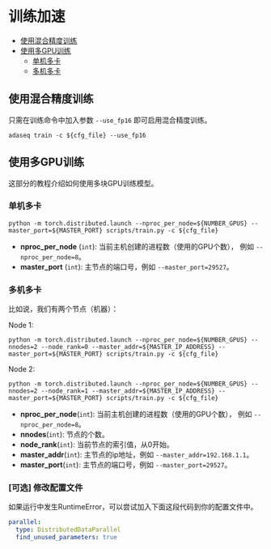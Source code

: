 # 训练加速

<!-- TOC -->
- [使用混合精度训练](#使用混合精度训练)
- [使用多GPU训练](#使用多gpu训练)
  - [单机多卡](#单机多卡)
  - [多机多卡](#多机多卡)
<!-- TOC -->

## 使用混合精度训练

只需在训练命令中加入参数 `--use_fp16` 即可启用混合精度训练。

```
adaseq train -c ${cfg_file} --use_fp16
```

## 使用多GPU训练

这部分的教程介绍如何使用多块GPU训练模型。

### 单机多卡
```shell
python -m torch.distributed.launch --nproc_per_node=${NUMBER_GPUS} --master_port=${MASTER_PORT} scripts/train.py -c ${cfg_file}
```
- **nproc_per_node** (`int`): 当前主机创建的进程数（使用的GPU个数）， 例如 `--nproc_per_node=8`。
- **master_port** (`int`): 主节点的端口号，例如 `--master_port=29527`。

### 多机多卡
比如说，我们有两个节点（机器）：

Node 1:
```shell
python -m torch.distributed.launch --nproc_per_node=${NUMBER_GPUS} --nnodes=2 --node_rank=0 --master_addr=${MASTER_IP_ADDRESS} --master_port=${MASTER_PORT} scripts/train.py -c ${cfg_file}
```

Node 2:
```shell
python -m torch.distributed.launch --nproc_per_node=${NUMBER_GPUS} --nnodes=2 --node_rank=1 --master_addr=${MASTER_IP_ADDRESS} --master_port=${MASTER_PORT} scripts/train.py -c ${cfg_file}
```
- **nproc_per_node**(`int`): 当前主机创建的进程数（使用的GPU个数）， 例如 `--nproc_per_node=8`。
- **nnodes**(`int`): 节点的个数。
- **node_rank**(`int`): 当前节点的索引值，从0开始。
- **master_addr**(`int`): 主节点的ip地址，例如 `--master_addr=192.168.1.1`。
- **master_port**(`int`): 主节点的端口号，例如 `--master_port=29527`。

### [可选] 修改配置文件
如果运行中发生RuntimeError，可以尝试加入下面这段代码到你的配置文件中。
```yaml
parallel:
  type: DistributedDataParallel
  find_unused_parameters: true
```
